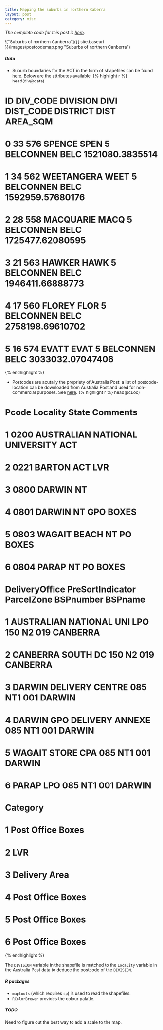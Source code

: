 ```yaml
---
title: Mapping the suburbs in northern Caberra
layout: post
category: misc
---
```


_The complete code for this post is
[here](https://github.com/mngu2382/CanHouse/blob/master/90-PostcodeMap.R)._

!["Suburbs of northern Canberra"]({{ site.baseurl }}/images/postcodemap.png "Suburbs of northern Canberra")

##### Data
- Suburb boundaries for the ACT in the form of shapefiles can be found
  [here](http://data.gov.au/dataset/canberra-suburb-boundaries). Below
  are the attributes available.
{% highlight r %}
head(div@data)
#   ID DIV_CODE   DIVISION DIVI DIST_CODE  DISTRICT DIST         AREA_SQM
# 0 33      576     SPENCE SPEN         5 BELCONNEN BELC  1521080.3835514
# 1 34      562 WEETANGERA WEET         5 BELCONNEN BELC 1592959.57680176
# 2 28      558  MACQUARIE MACQ         5 BELCONNEN BELC 1725477.62080595
# 3 21      563     HAWKER HAWK         5 BELCONNEN BELC 1946411.66888773
# 4 17      560     FLOREY FLOR         5 BELCONNEN BELC 2758198.69610702
# 5 16      574      EVATT EVAT         5 BELCONNEN BELC 3033032.07047406
{% endhighlight %}

- Postcodes are acutally the propriety of Australia Post: a list of
  postcode-location can be downloaded from Australia Post and used for
  non-commercial purposes. See
  [here](http://auspost.com.au/apps/postcode.html).
{% highlight r %}
head(pcLoc)
#   Pcode                       Locality State  Comments
# 1  0200 AUSTRALIAN NATIONAL UNIVERSITY   ACT          
# 2  0221                         BARTON   ACT       LVR
# 3  0800                         DARWIN    NT          
# 4  0801                         DARWIN    NT GPO BOXES
# 5  0803                   WAGAIT BEACH    NT  PO BOXES
# 6  0804                          PARAP    NT  PO BOXES
#                DeliveryOffice PreSortIndicator ParcelZone BSPnumber  BSPname
# 1 AUSTRALIAN NATIONAL UNI LPO              150         N2       019 CANBERRA
# 2           CANBERRA SOUTH DC              150         N2       019 CANBERRA
# 3      DARWIN DELIVERY CENTRE              085        NT1       001   DARWIN
# 4  DARWIN GPO DELIVERY ANNEXE              085        NT1       001   DARWIN
# 5            WAGAIT STORE CPA              085        NT1       001   DARWIN
# 6                   PARAP LPO              085        NT1       001   DARWIN
#            Category
# 1 Post Office Boxes
# 2               LVR
# 3     Delivery Area
# 4 Post Office Boxes
# 5 Post Office Boxes
# 6 Post Office Boxes
{% endhighlight %}

The `DIVISION` variable in the shapefile is matched to the `Locality`
variable in the Australia Post data to deduce the postcode of the
`DIVISION`.

##### R packages
- `maptools` (which requires `sp`) is used to read the shapefiles.
- `RColorBrewer` provides the colour palatte.

##### TODO
Need to figure out the best way to add a scale to the map.

